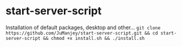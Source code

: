 # start-server-script
Installation of default packages, desktop and other...
`git clone https://github.com/JuManjey/start-server-script.git && cd start-server-script && chmod +x install.sh && ./install.sh`
